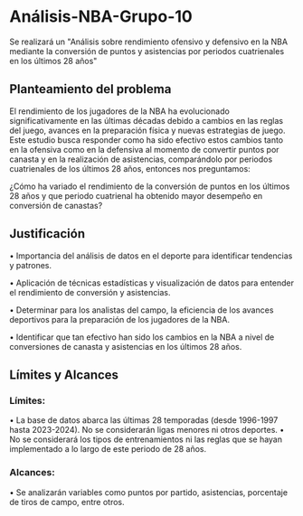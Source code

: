 # Análisis-NBA-Grupo-10
Se realizará un "Análisis sobre rendimiento ofensivo y defensivo en la NBA mediante la conversión de puntos y asistencias por periodos cuatrienales en los últimos 28 años"

## Planteamiento del problema

El rendimiento de los jugadores de la NBA ha evolucionado significativamente en las últimas décadas debido a cambios en las reglas del juego, avances en la preparación física y nuevas estrategias de juego. Este estudio busca responder como ha sido efectivo estos cambios tanto en la ofensiva como en la defensiva al momento de convertir puntos por canasta y en la realización de asistencias, comparándolo por periodos cuatrienales de los últimos 28 años, entonces nos preguntamos:

¿Cómo ha variado el rendimiento de la conversión de puntos en los últimos 28 años y que periodo cuatrienal ha obtenido mayor desempeño en conversión de canastas?

## Justificación
•	Importancia del análisis de datos en el deporte para identificar tendencias y patrones.

•	Aplicación de técnicas estadísticas y visualización de datos para entender el rendimiento de conversión y asistencias.

•	Determinar para los analistas del campo, la eficiencia de los avances deportivos para la preparación de los jugadores de la NBA.

•	Identificar que tan efectivo han sido los cambios en la NBA a nivel de conversiones de canasta y asistencias en los últimos 28 años.

## Límites y Alcances
### Límites: 
•	La base de datos abarca las últimas 28 temporadas (desde 1996-1997 hasta 2023-2024). No se considerarán ligas menores ni otros deportes.
•	No se considerará los tipos de entrenamientos ni las reglas que se hayan implementado a lo largo de este periodo de 28 años.
### Alcances: 
•	Se analizarán variables como puntos por partido, asistencias, porcentaje de tiros de campo, entre otros.

